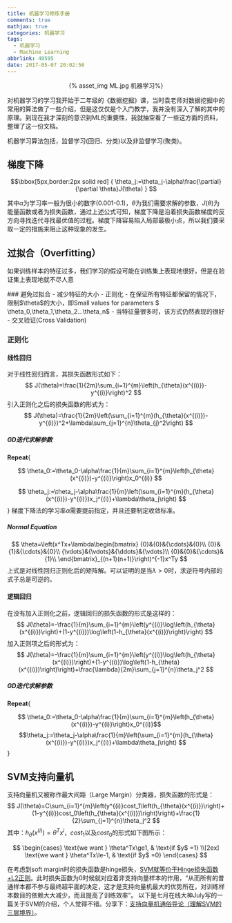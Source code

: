 ```yaml
---
title: 机器学习修炼手册
comments: true
mathjax: true
categories: 机器学习
tags:
  - 机器学习
  - Machine Learning
abbrlink: 40595
date: 2017-05-07 20:02:56
---
```


<center>{% asset_img ML.jpg 机器学习%}</center>

<p id="div-border-left-green">对机器学习的学习我开始于二年级的《数据挖掘》课，当时袁老师对数据挖掘中的常用的算法做了一些介绍，但是这仅仅是个入门教学，我并没有深入了解的其中的原理。到现在我才深刻的意识到ML的重要性，我就抽空看了一些这方面的资料，整理了这一份文档。</p>

<!--more-->

机器学习算法包括，<span id="inline-red">监督学习</span>(回归、分类)以及<span id="inline-red">非监督学习</span>(聚类)。


## 梯度下降

$$\bbox[5px,border:2px solid red]
{
	\theta_j:=\theta_j-\alpha\frac{\partial}{\partial \theta}J(\theta)
}
$$

其中$\alpha$为学习率一般为很小的数字(0.001-0.1)，$\theta$为我们需要求解的参数，$J(\theta)$为能量函数或者为损失函数，通过上述公式可知，梯度下降是沿着损失函数梯度的反方向寻找迭代寻找最优值的过程。梯度下降容易陷入局部最极小点，所以我们要采取一定的措施来阻止这种现象的发生。

## 过拟合（Overfitting）
<p id ="div-border-left-red">如果训练样本的特征过多，我们学习的假设可能在训练集上表现地很好，但是在验证集上表现地就不尽人意</p>
### 避免过拟合
- 减少特征的大小
- 正则化
    - 在保证所有特征都保留的情况下，限制$\theta$的大小，即Small values for parameters $ \theta_0,\theta_1,\theta_2...\theta_n$
    - 当特征量很多时，该方式仍然表现的很好
- 交叉验证(Cross Validation)

### 正则化

#### 线性回归
对于线性回归而言，其损失函数形式如下：
$$
	J(\theta)=\frac{1}{2m}\sum_{i=1}^{m}\left(h_{\theta}(x^{(i)})-y^{(i)}\right)^2
$$
引入正则化之后的损失函数的形式为：
$$
	J(\theta)=\frac{1}{2m}\left(\sum_{i=1}^{m}(h_{\theta}(x^{(i)})-y^{(i)})^2+\lambda\sum_{j=1}^{n}\theta_{j}^2\right)
$$
##### GD迭代求解参数
**Repeat**{

$$
	\theta_0:=\theta_0-\alpha\frac{1}{m}\sum_{i=1}^{m}\left(h_{\theta}(x^{(i)})-y^{(i)}\right)x_0^{(i)}
$$

$$
	\theta_j:=\theta_j-\alpha\frac{1}{m}\left(\sum_{i=1}^{m}(h_{\theta}(x^{(i)})-y^{(i)})x_j^{(i)}+\lambda\theta_j\right)
$$
}
梯度下降法的学习率$\alpha$需要提前指定，并且还要制定收敛标准。
##### Normal Equation
$$
\theta=\left(x^Tx+\lambda\begin{bmatrix}
{0}&{0}&{\cdots}&{0}\\
{0}&{1}&{\cdots}&{0}\\
{\vdots}&{\vdots}&{\ddots}&{\vdots}\\
{0}&{0}&{\cdots}&{1}\\
\end{bmatrix}_{(n+1)(n+1)}\right)^{-1}x^Ty
$$
上式是对线性回归正则化后的矩阵解。可以证明的是当$\lambda>0$时，求逆符号内部的式子总是可逆的。

#### 逻辑回归
在没有加入正则化之前，逻辑回归的损失函数的形式是这样的：
$$
J(\theta)=-\frac{1}{m}\sum_{i=1}^{m}\left(y^{(i)}\log\left(h_{\theta}(x^{(i)})\right)+(1-y^{(i)})\log\left(1-h_{\theta}(x^{(i)})\right)\right)
$$
加入正则项之后的形式为：
$$
J(\theta)=-\frac{1}{m}\sum_{i=1}^{m}\left(y^{(i)}\log\left(h_{\theta}(x^{(i)})\right)+(1-y^{(i)})\log\left(1-h_{\theta}(x^{(i)})\right)\right)+\frac{\lambda}{2m}\sum_{j=1}^{n}\theta_j^2
$$

##### GD迭代求解参数
**Repeat**{

$$
\theta_0:=\theta_0-\alpha\frac{1}{m}\sum_{i=1}^{m}\left(h_{\theta}(x^{(i)})-y^{(i)}\right)x_0^{(i)}$$
$$\theta_j:=\theta_j-\alpha\frac{1}{m}\left(\sum_{i=1}^{m}(h_{\theta}(x^{(i)})-y^{(i)})x_j^{(i)}+\lambda\theta_j\right)
$$
}

## SVM支持向量机

支持向量机又被称作最大间距（Large Margin）分类器，损失函数的形式是：
$$
J(\theta)=C\sum_{i=1}^{m}\left(y^{(i)}cost_1\left(h_{\theta}(x^{(i)})\right)+(1-y^{(i)})cost_0\left(h_{\theta}(x^{(i)})\right)\right)+\frac{1}{2}\sum_{j=1}^{n}\theta_j^2
$$
其中：$h_{\theta}(x^{(i)})=\theta^Tx^{i}$，$cost_1$以及$cost_0$的形式如下图所示：

$$
\begin{cases}
\text{we want } \theta^Tx\ge1,  & \text{if $y$ =1} \\[2ex]
\text{we want } \theta^Tx\le-1,  & \text{if $y$ =0}
\end{cases}
$$

在考虑到soft margin时的损失函数是hinge损失，[SVM就等价于Hinge损失函数+L2正则](http://breezedeus.github.io/2015/07/12/breezedeus-svm-is-hingeloss-with-l2regularization.html)。此时损失函数为0时候就对应着非支持向量样本的作用，“从而所有的普通样本都不参与最终超平面的决定，这才是支持向量机最大的优势所在，对训练样本数目的依赖大大减少，而且提高了训练效率”。
以下是七月在线大神July写的一篇关于SVM的介绍，个人觉得不错。分享下：[支持向量机通俗导论（理解SVM的三层境界）](https://coding.net/s/f03e79be-8200-46bb-b714-7bb4ef70c391)。

